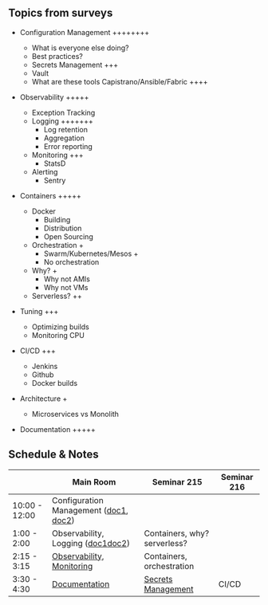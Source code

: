Topics from surveys
---
* Configuration Management ++++++++
  * What is everyone else doing?
  * Best practices?
  * Secrets Management +++
  * Vault
  * What are these tools Capistrano/Ansible/Fabric ++++

* Observability +++++
  * Exception Tracking
  * Logging +++++++
    * Log retention
    * Aggregation
    * Error reporting
  * Monitoring +++
    * StatsD
  * Alerting
    * Sentry

* Containers +++++
  * Docker
    * Building
    * Distribution
    * Open Sourcing
  * Orchestration +
    * Swarm/Kubernetes/Mesos +
    * No orchestration
  * Why? +
    * Why not AMIs
    * Why not VMs
  * Serverless? ++

* Tuning +++
  * Optimizing builds
  * Monitoring CPU
* CI/CD +++
  * Jenkins
  * Github
  * Docker builds
* Architecture +
  * Microservices vs Monolith
* Documentation +++++

Schedule & Notes
---
|| Main Room | Seminar 215 | Seminar 216|
|---|---|---|---|
|10:00 - 12:00|Configuration Management ([doc1](https://docs.google.com/document/d/1oF8J5xeLnmzZs7CzDDD9-MrgZ3UcV996-1_vRMMCUPw/edit), [doc2](https://github.com/devops4lib/DevOpsSummit/blob/master/2017/day1-tooling/Configuration-Management.md))|||
|1:00 -  2:00|Observability, Logging ([doc1](https://docs.google.com/document/d/1z1vVDVHvd1JGpRhOI-d3CU1agiewjsOHDlLrKzfC-hA/edit)[doc2](https://github.com/devops4lib/DevOpsSummit/blob/master/2017/day1-tooling/Observability-Logging.md))|Containers, why? serverless?||
|2:15 -  3:15|[Observability, Monitoring](https://github.com/devops4lib/DevOpsSummit/blob/master/2017/day1-tooling/Observability-Monitoring-Tuning.md)|Containers, orchestration||
|3:30 - 4:30|[Documentation](https://docs.google.com/document/d/1ODnEBuFHoLlbyASOROkAIOFCAX0X40RBiBJLNUfj9w0/edit)|[Secrets Management](https://github.com/devops4lib/DevOpsSummit/blob/master/2017/day1-tooling/Secrets-Management.md)|CI/CD|
